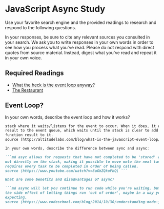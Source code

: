 # JavaScript Async Study

Use your favorite search engine and the provided readings to research and
respond to the following questions.

In your responses, be sure to cite any relevant sources you consulted in your
search. We ask you to write responses in your own words in order to see how you
process what you've read. Please do not respond with direct quotes from source
material. Instead, digest what you've read and repeat it in your own voice.

## Required Readings

-   [What the heck is the event loop anyway?](https://www.youtube.com/watch?v=8aGhZQkoFbQ)
-   [The Restaurant](https://www.codeschool.com/blog/2014/10/30/understanding-node-js/)

## Event Loop?

In your own words, describe the event loop and how it works?

```md an event loop takes a funciton from the call stack and moves to the event
stack where it waits/listens for the event to occur. When it does, it adds the
result to the event queue, which waits until the stack is clear to add the
function result to it.
source (http://altitudelabs.com/blog/what-is-the-javascript-event-loop/)```

In your own words, describe the difference between sync and async:

```md asyc allows for requests that have not completed to be 'stored' and queued
not directly on the stack, making it possible to move onto the next task. sync
requires every task to be completed in order of being called.
source (https://www.youtube.com/watch?v=8aGhZQkoFbQ) ```

What are some benefits and disadvantages of async?

```md async will let you continue to run code while you're waiting, but that has
the side effect of letting things run 'out of order', maybe in a way you weren't
expecting.
source (https://www.codeschool.com/blog/2014/10/30/understanding-node-js/)```
